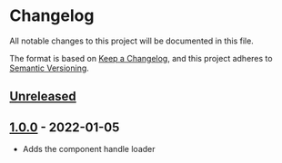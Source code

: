 # Changelog

All notable changes to this project will be documented in this file.

The format is based on [Keep a Changelog](https://keepachangelog.com/en/1.0.0/),
and this project adheres to [Semantic Versioning](https://semver.org/spec/v2.0.0.html).

## [Unreleased]

## [1.0.0] - 2022-01-05

* Adds the component handle loader

[Unreleased]: https://github.com/gglnx/twig-component-handle-loader/compare/v1.0.0...HEAD
[1.0.0]: https://github.com/gglnx/twig-component-handle-loader/releases/tag/v1.0.0
